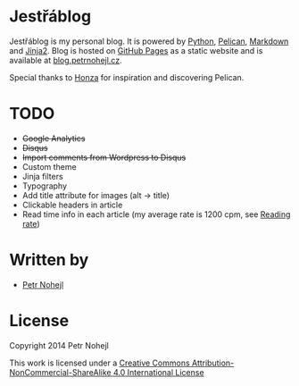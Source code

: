 Jestřáblog
==========

Jestřáblog is my personal blog. It is powered by [Python](http://www.python.org/), [Pelican](http://getpelican.com), [Markdown](http://daringfireball.net/projects/markdown/) and [Jinja2](http://jinja.pocoo.org/). Blog is hosted on [GitHub Pages](http://pages.github.com/) as a static website and is available at [blog.petrnohejl.cz](http://blog.petrnohejl.cz).

Special thanks to [Honza](https://github.com/honzajavorek) for inspiration and discovering Pelican.


TODO
====

* ~~Google Analytics~~
* ~~Disqus~~
* ~~Import comments from Wordpress to Disqus~~
* Custom theme
* Jinja filters
* Typography
* Add title attribute for images (alt -> title)
* Clickable headers in article
* Read time info in each article (my average rate is 1200 cpm, see [Reading rate](http://en.wikipedia.org/wiki/Reading_%28process%29#Reading_rate))


Written by
==========

* [Petr Nohejl](http://petrnohejl.cz)


License
=======

Copyright 2014 Petr Nohejl

This work is licensed under a [Creative Commons Attribution-NonCommercial-ShareAlike 4.0 International License](http://creativecommons.org/licenses/by-nc-sa/4.0/)
